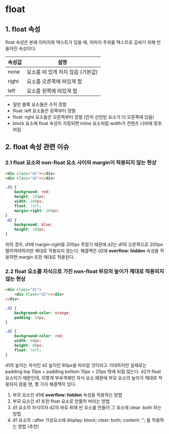 # float

## 1. float 속성

float 속성은 본래 이미지와 텍스트가 있을 때, 이미지 주위를 텍스트로 감싸기 위해 만들어진 속성이다.

속성값  | 설명
--------|---------------------------------
none    | 요소를 떠 있게 하지 않음 (기본값)
right   | 요소를 오른쪽에 떠있게 함
left    | 요소를 왼쪽에 떠있게 함

* 일반 블록 요소들은 수직 정렬
* float: left 요소들은 왼쪽부터 정렬
* float: right 요소들은 오른쪽부터 정렬 (먼저 선언된 요소가 더 오른쪽에 있음)
* block 요소에 float 속성이 지정되면 inline 요소처럼 width가 컨텐츠 너비에 맞추어짐

## 2. float 속성 관련 이슈

### 2.1 float 요소와 non-float 요소 사이의 margin이 적용되지 않는 현상
```html
<div class="d1"></div>
<div class="d2"></div>
```
```css
.d1 {
    background: red;
    height: 100px;
    width: 100px;
    float: left;
    margin-right: 200px;
}
.d2 {
    background: blue;
    height: 100px;
}
```
위의 경우, d1에 margin-right을 200px 주었기 때문에 d2는 d1의 오른쪽으로 200px 떨어져야하지만 제대로 적용되지 않는다.
해결책은 d2에 <b>overflow: hidden</b> 속성을 적용하면 margin 또한 제대로 적용된다.

### 2.2 float 요소를 자식으로 가진 non-float 부모의 높이가 제대로 적용되지 않는 현상
```html
<div class="d1">
    <div class="d2"></div>
</div>
```
```css
.d1 {
    background-color: orange;
    padding: 10px;
}

.d2 {
    background-color: red;
    width: 80px;
    height: 80px;
    float: left;
}
```
d1의 높이는 자식인 d2 높이인 80px을 따라갈 것이라고 기대하지만
실제로는 padding top 10px + padding bottom 10px = 20px 밖에 되질 않는다.
d2가 float 요소이기 때문인데, 이렇게 부유객체인 자식 요소 떄문에 부모 요소의 높이가
제대로 적용되지 않을 땐, 몇 가지 해결책이 있다.

1. 부모 요소인 d1에 <b>overflow: hidden</b> 속성을 적용하는 방법
2. 부모 요소인 d1 또한 float 요소로 만들어 버리는 방법
3. d1 요소의 자식이자 d2의 바로 뒤에 빈 요소를 만들어 그 요소에 clear: both 하는 방법
4. d1 요소의 ::after 가상요소에 display: block; clear: both; content: ''; 를 적용하는 방법 (추천)